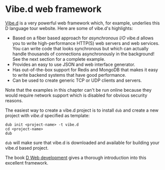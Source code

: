 # Vibe.d web framework

[Vibe.d](http://vibed.org) is a very powerful web
framework which, for example, underlies this D language tour website.
Here are some of vibe.d's highlights:

* Based on a fiber based approach for *asynchronous I/O*
  vibe.d allows you to write high-performance HTTP(S) web servers
  and web services. You can write code that looks synchronous
  but which can actually handle
  thousands of connections asynchronously in the background!
  See the next section for a complete example.
* Provides an easy to use JSON and web interface generator.
* Has out-of-the-box
  support for Redis and MongoDB that makes it easy to
  write backend systems that have good performance.
* Can be used to create generic TCP or UDP clients and servers.

Note that the examples in this chapter
can't be run online because they
would require network support which is disabled
for obvious security reasons.

The easiest way to create a vibe.d project is to install
`dub` and create a new project with *vibe.d* specified
as template:

    dub init <project-name> -t vibe.d
    cd <project-name>
    dub

`dub` will make sure that vibe.d is downloaded and
available for building your vibe.d based project.

The book [D Web development](https://www.packtpub.com/web-development/d-web-development)
gives a thorough introduction into this excellent framework.
